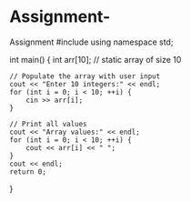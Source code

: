 # Assignment-
Assignment 
#include <iostream>
using namespace std;

int main() {
    int arr[10]; // static array of size 10

    // Populate the array with user input
    cout << "Enter 10 integers:" << endl;
    for (int i = 0; i < 10; ++i) {
        cin >> arr[i];
    }

    // Print all values
    cout << "Array values:" << endl;
    for (int i = 0; i < 10; ++i) {
        cout << arr[i] << " ";
    }
    cout << endl;
    return 0;
}
